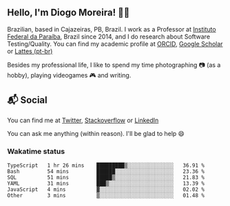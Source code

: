 ## Hello, I'm Diogo Moreira! 👋🏻

Brazilian, based in Cajazeiras, PB, Brazil.
I work as a Professor at [Instituto Federal da Paraíba](https://ifpb.edu.br), Brazil since 2014, and I do research about Software Testing/Quality. You can find my academic profile at [ORCID](https://orcid.org/0000-0003-1803-6565), [Google Scholar](https://scholar.google.com.br/citations?hl=pt-BR&user=DlSdlvEAAAAJ) or [Lattes (pt-br)](http://buscatextual.cnpq.br/buscatextual/visualizacv.do?id=K4384159A1)

Besides my professional life, I like to spend my time photographing 📷 (as a hobby), playing videogames 🎮 and writing.

## 📬 Social

You can find me at [Twitter](https://twitter.com/diogodmoreira), [Stackoverflow](https://stackoverflow.com/users/1541533/diogo-moreira) or [LinkedIn](https://linkedin.com/in/diogodmoreira)

You can ask me anything (within reason). I'll be glad to help 😄

### Wakatime status

<!--START_SECTION:waka-->

```text
TypeScript   1 hr 26 mins    █████████▒░░░░░░░░░░░░░░░   36.91 %
Bash         54 mins         ██████░░░░░░░░░░░░░░░░░░░   23.36 %
SQL          51 mins         █████▒░░░░░░░░░░░░░░░░░░░   21.83 %
YAML         31 mins         ███▒░░░░░░░░░░░░░░░░░░░░░   13.39 %
JavaScript   4 mins          ▓░░░░░░░░░░░░░░░░░░░░░░░░   02.02 %
Other        3 mins          ▒░░░░░░░░░░░░░░░░░░░░░░░░   01.48 %
```

<!--END_SECTION:waka-->
